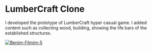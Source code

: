 # LumberCraft Clone
 I developed the prototype of LumberCraft hyper casual game. I added content such as collecting wood, building, showing the life bars of the established structures.

 
 
<a href="https://www.youtube.com/watch?v=OgcJygRiM_0"><img src="https://media1.tenor.com/images/c3c24b827df65e21a14bcf217d9aed9b/tenor.gif" alt="Benim-Filmim-5" border="0"></a>
